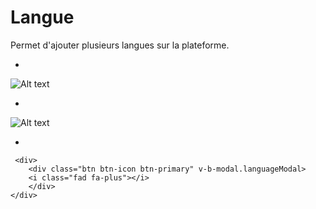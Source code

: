 # Langue

Permet d'ajouter plusieurs langues sur la plateforme.

*
![Alt text](/public/langue.png)

*

![Alt text](/public/creer_categorie_pack.png)

*

````template
 <div>
    <div class="btn btn-icon btn-primary" v-b-modal.languageModal>
    <i class="fad fa-plus"></i>     
    </div>
</div>

````

<br/> 